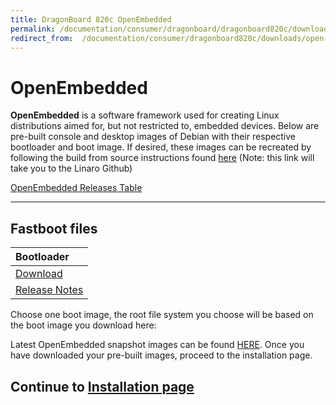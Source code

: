 ```yaml
---
title: DragonBoard 820c OpenEmbedded
permalink: /documentation/consumer/dragonboard/dragonboard820c/downloads/open-embedded/
redirect_from:  /documentation/consumer/dragonboard820c/downloads/open-embedded/
---
```

# OpenEmbedded

**OpenEmbedded** is a software framework used for creating Linux distributions aimed for, but not restricted to, embedded devices. Below are pre-built console and desktop images of Debian with their respective bootloader and boot image. If desired, these images can be recreated by following the build from source instructions found [here](https://github.com/Linaro/documentation/blob/master/Reference-Platform/CECommon/OE.md) (Note: this link will take you to the Linaro Github)

[OpenEmbedded Releases Table](https://wiki.yoctoproject.org/wiki/Releases)

***

## Fastboot files

| Bootloader                                                                                                                             |
|:---------------------------------------------------------------------------------------------------------------------------------------|
| [Download](http://snapshots.linaro.org/96boards/dragonboard820c/linaro/rescue/latest/dragonboard-820c-bootloader-ufs-linux-*.zip)       |
| [Release Notes](http://snapshots.linaro.org/96boards/dragonboard820c/linaro/rescue/latest/)                                             |

Choose one boot image, the root file system you choose will be based on the boot image you download here:

Latest OpenEmbedded snapshot images can be found [HERE](http://snapshots.linaro.org/96boards/dragonboard820c/linaro/openembedded/). Once you have downloaded your pre-built images, proceed to the installation page.

## Continue to [Installation page](../installation)
